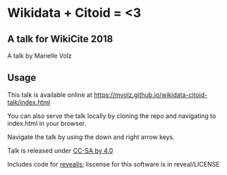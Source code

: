 # Wikidata + Citoid = <3
## A talk for WikiCite 2018

A talk by Marielle Volz

## Usage

This talk is available online at https://mvolz.github.io/wikidata-citoid-talk/index.html

You can also serve the talk locally by cloning the repo and navigating to index.html in your browser.

Navigate the talk by using the down and right arrow keys.

Talk is released under [CC-SA by 4.0](https://creativecommons.org/licenses/by/4.0/)

Includes code for [revealjs](https://github.com/hakimel/reveal.js); liscense for this software is in reveal/LICENSE